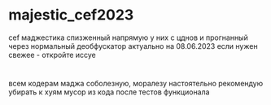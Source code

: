 # majestic_cef2023
cef маджестика спизженный напрямую у них с цднов и прогнанный через нормальный деобфускатор
актуально на 08.06.2023
если нужен свежее - откройте иссуе
#
всем кодерам маджа соболезную, моралезу настоятельно рекомендую убирать к хуям мусор из кода после тестов функционала
